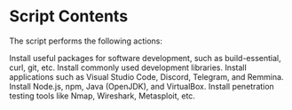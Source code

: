# Script Contents

The script performs the following actions:

Install useful packages for software development, such as build-essential, curl, git, etc.
Install commonly used development libraries.
Install applications such as Visual Studio Code, Discord, Telegram, and Remmina.
Install Node.js, npm, Java (OpenJDK), and VirtualBox.
Install penetration testing tools like Nmap, Wireshark, Metasploit, etc.
